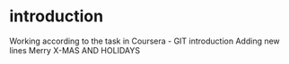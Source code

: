 # introduction
Working according to the task in Coursera - GIT introduction
Adding new lines
Merry
X-MAS
AND
HOLIDAYS

